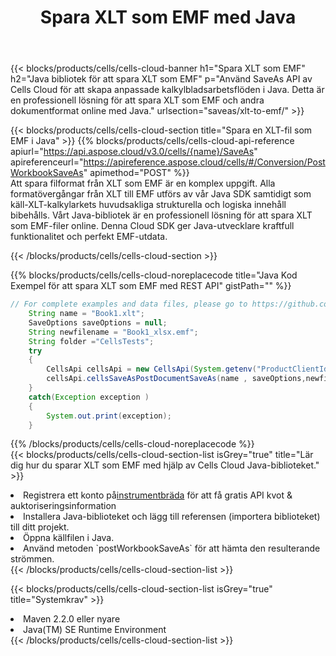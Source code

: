 ﻿---
title:  Spara XLT som EMF med Java
description:  Använder Aspose.Cells Cloud SDK for Java för att spara XLT-formatfil som EMF-fil.
kwords: Excel, Save XLT as EMF, REST, Java
howto: How to save XLT as EMF using Aspose.Cells Cloud Java library.
---
{{< blocks/products/cells/cells-cloud-banner h1="Spara XLT som EMF" h2="Java bibliotek för att spara XLT som EMF" p="Använd SaveAs API av Cells Cloud för att skapa anpassade kalkylbladsarbetsflöden i Java. Detta är en professionell lösning för att spara XLT som EMF och andra dokumentformat online med Java." urlsection="saveas/xlt-to-emf/" >}}

{{< blocks/products/cells/cells-cloud-section title="Spara en XLT-fil som EMF i Java" >}}
{{% blocks/products/cells/cells-cloud-api-reference apiurl="https://api.aspose.cloud/v3.0/cells/{name}/SaveAs" apireferenceurl="https://apireference.aspose.cloud/cells/#/Conversion/PostWorkbookSaveAs" apimethod="POST" %}}
<br/>
Att spara filformat från XLT som EMF är en komplex uppgift. Alla formatövergångar från XLT till EMF utförs av vår Java SDK samtidigt som käll-XLT-kalkylarkets huvudsakliga strukturella och logiska innehåll bibehålls. Vårt Java-bibliotek är en professionell lösning för att spara XLT som EMF-filer online. Denna Cloud SDK ger Java-utvecklare kraftfull funktionalitet och perfekt EMF-utdata.

{{< /blocks/products/cells/cells-cloud-section >}}

{{% blocks/products/cells/cells-cloud-noreplacecode title="Java Kod Exempel för att spara XLT som EMF med REST API" gistPath="" %}}
  
```java
// For complete examples and data files, please go to https://github.com/aspose-cells-cloud/aspose-cells-cloud-java/
    String name = "Book1.xlt";
    SaveOptions saveOptions = null;
    String newfilename = "Book1_xlsx.emf";
    String folder ="CellsTests";
    try 
    {
        CellsApi cellsApi = new CellsApi(System.getenv("ProductClientId"), System.getenv("ProductClientSecret"));
        cellsApi.cellsSaveAsPostDocumentSaveAs(name , saveOptions,newfilename,false,false,folder,null,null,null,true);                       
    }
    catch(Exception exception )
    {
        System.out.print(exception);
    }
```
  
{{% /blocks/products/cells/cells-cloud-noreplacecode %}}
<br/>
{{< blocks/products/cells/cells-cloud-section-list isGrey="true" title="Lär dig hur du sparar XLT som EMF med hjälp av Cells Cloud Java-biblioteket." >}}
<li> Registrera ett konto på<a href="https://dashboard.aspose.cloud/">instrumentbräda</a> för att få gratis API kvot & auktoriseringsinformation</li>
<li>Installera Java-biblioteket och lägg till referensen (importera biblioteket) till ditt projekt.</li>
<li>Öppna källfilen i Java.</li>
<li>Använd metoden `postWorkbookSaveAs` för att hämta den resulterande strömmen.</li>
{{< /blocks/products/cells/cells-cloud-section-list >}}

{{< blocks/products/cells/cells-cloud-section-list isGrey="true" title="Systemkrav" >}}
<li>Maven 2.2.0 eller nyare</li>
<li>Java(TM) SE Runtime Environment</li>
{{< /blocks/products/cells/cells-cloud-section-list >}}
